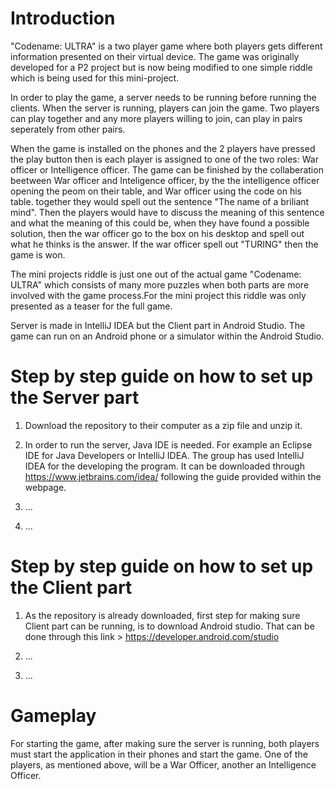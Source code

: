 # Introduction 
"Codename: ULTRA" is a two player game where both players gets different information presented on their virtual device. The game was originally developed for a P2 project but is now being modified to one simple riddle which is being used for this mini-project. 

In order to play the game, a server needs to be running before running the clients. When the server is running, players can join the game. Two players can play together and any more players willing to join, can play in pairs seperately from other pairs. 

When the game is installed on the phones and the 2 players have pressed the play button then is each player is assigned to one of the two roles: War officer or Intelligence officer. The game can be finished by the collaberation beetween War officer and Inteligence officer, by the the intelligence officer opening the peom on their table, and War officer using the code on his table. together they would spell out the sentence "The name of a briliant mind". Then the players would have to discuss the meaning of this sentence and what the meaning of this could be, when they have found a possible solution, then the war officer go to the box on his desktop and spell out what he thinks is the answer. If the war officer spell out "TURING" then the game is won.

The mini projects riddle is just one out of the actual game "Codename: ULTRA" which consists of many more puzzles when both parts are more involved with the game process.For the mini project this riddle was only presented as a teaser for the full game. 

Server is made in IntelliJ IDEA but the Client part in Android Studio. The game can run on an Android phone or a simulator within the Android Studio. 

# Step by step guide on how to set up the Server part

1. Download the repository to their computer as a zip file and unzip it. 

2. In order to run the server, Java IDE is needed. For example an Eclipse IDE for Java Developers or IntelliJ IDEA. The group has used IntelliJ IDEA for the developing the program. It can be downloaded through https://www.jetbrains.com/idea/ following the guide provided within the webpage. 

3. ... 

4. ... 

# Step by step guide on how to set up the Client part 

1. As the repository is already downloaded, first step for making sure Client part can be running, is to download Android studio. That can be done through this link > https://developer.android.com/studio 

2. ...

3. ...

# Gameplay

For starting the game, after making sure the server is running, both players must start the application in their phones and start the game. One of the players, as mentioned above, will be a War Officer, another an Intelligence Officer. 
